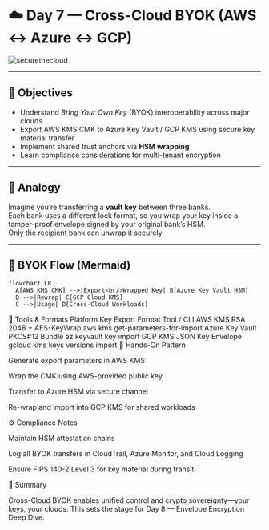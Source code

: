 # ☁️ Day 7 — Cross-Cloud BYOK (AWS ↔ Azure ↔ GCP)

![securethecloud](https://github.com/user-attachments/assets/0ce41038-66c2-4146-a1ab-674790ecf941)

---

## 🎯 Objectives
- Understand *Bring Your Own Key* (BYOK) interoperability across major clouds  
- Export AWS KMS CMK to Azure Key Vault / GCP KMS using secure key material transfer  
- Implement shared trust anchors via **HSM wrapping**  
- Learn compliance considerations for multi-tenant encryption

---

## 🧠 Analogy
Imagine you’re transferring a **vault key** between three banks.  
Each bank uses a different lock format, so you wrap your key inside a tamper-proof envelope signed by your original bank’s HSM.  
Only the recipient bank can unwrap it securely.

---

## 🔐 BYOK Flow (Mermaid)

```mermaid
flowchart LR
  A[AWS KMS CMK] -->|Export<br/>Wrapped Key| B[Azure Key Vault HSM]
  B -->|Rewrap| C[GCP Cloud KMS]
  C -->|Usage| D[Cross-Cloud Workloads]
```
🧰 Tools & Formats
Platform	Key Export Format	Tool / CLI
AWS KMS	RSA 2048 + AES-KeyWrap	aws kms get-parameters-for-import
Azure Key Vault	PKCS#12 Bundle	az keyvault key import
GCP KMS	JSON Key Envelope	gcloud kms keys versions import
🧪 Hands-On Pattern

Generate export parameters in AWS KMS

Wrap the CMK using AWS-provided public key

Transfer to Azure HSM via secure channel

Re-wrap and import into GCP KMS for shared workloads

⚙️ Compliance Notes

Maintain HSM attestation chains

Log all BYOK transfers in CloudTrail, Azure Monitor, and Cloud Logging

Ensure FIPS 140-2 Level 3 for key material during transit

🧭 Summary

Cross-Cloud BYOK enables unified control and crypto sovereignty—your keys, your clouds.
This sets the stage for Day 8 — Envelope Encryption Deep Dive.
